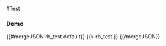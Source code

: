#Test

<h3 class="docs-example-title">Demo</h3>

<div class="docs-example">
	{{#mergeJSON rb_test.default}}
		{{> rb_test }}
	{{/mergeJSON}}
</div>

